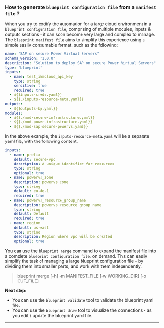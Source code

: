 ### How to generate `blueprint configuration file` from a `manifest file` ?

When you try to codify the automation for a large cloud environment in a `blueprint configuration file`, comprising of multiple modules, inputs & outputd sections - it can soon become very large and complex to manage.  The `blueprint manifest file` aims to simplify this experience using a simple easily consumable format, such as the following:

```yaml
name: "SAP on secure Power Virtual Servers"
schema_version: "1.0.0"
description: "Solution to deploy SAP on secure Power Virtual Servers"
type: "blueprint"
inputs:
  - name: test_ibmcloud_api_key
    type: string
    sensitive: true
    required: true
  - ${{inputs-creds.yaml}}
  - ${{./inputs-resource-meta.yaml}}
outputs:
  - ${{outputs-bp.yaml}}
modules:
  - ${{./mod-secure-infrastructure.yaml}}
  - ${{./mod-power-infrastructure.yaml}}
  - ${{./mod-sap-secure-powervs.yaml}}
```

In the above example, the `inputs-resource-meta.yaml` will be a separate yaml file, with the following content:

```yaml
inputs:
  - name: prefix
    default: secure-vpc
    description: A unique identifier for resources
    type: string
    optional: true
  - name: powervs_zone
    description: powervs zone
    type: string
    default: eu-de-1
    required: true
  - name: powervs_resource_group_name
    description: powervs resource group name
    type: string
    default: Default
    required: true
  - name: region
    default: us-east
    type: string
    description: Region where vpc will be created
    optional: true
```

You can use the `blueprint merge` command to expand the manifest file into a complete `blueprint configuration file`, on demand.  This can easily simplify the task of managing a large blueprint configuration file - by dividing them into smaller parts, and work with them independently.

> blueprint merge [-h] -m MANIFEST_FILE [-w WORKING_DIR] [-o OUT_FILE]

**Next step:**
* You can use the `blueprint validate` tool to validate the blueprint yaml file.
* You can use the `blueprint draw` tool to visualize the connections - as you edit / update the blueprint yaml file.

---
